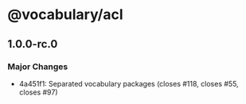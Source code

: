 # @vocabulary/acl

## 1.0.0-rc.0

### Major Changes

- 4a451f1: Separated vocabulary packages (closes #118, closes #55, closes #97)
